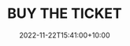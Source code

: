 ---
date: 2022-11-22T15:41:00+10:00
description: A letterpress print of the phrase buy the ticket, take the ride by @dpmakestuff
draft: false
icon: 2022-11-22-buy-the-ticket.webp
language: en
title: BUY THE TICKET
link: https://www.instagram.com/p/ClPBbJyOApd/
alt: A photo of two prints on card stock, the left has words, the right has just a colorful background pattern.

---